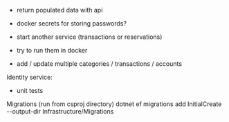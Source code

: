 * return populated data with api
* docker secrets for storing passwords?
* start another service (transactions or reservations)
* try to run them in docker 


* add / update multiple categories / transactions / accounts

Identity service:
* unit tests


Migrations (run from csproj directory)
dotnet ef migrations add InitialCreate --output-dir Infrastructure/Migrations 


